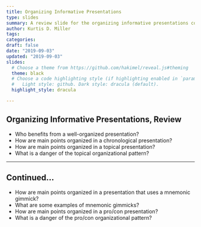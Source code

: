 ```yaml
---
title: Organizing Informative Presentations
type: slides
summary: A review slide for the organizing informative presentations content day
author: Kurtis D. Miller
tags:
categories: 
draft: false
date: "2019-09-03"
updated: "2019-09-03"
slides:
  # Choose a theme from https://github.com/hakimel/reveal.js#theming
  theme: black
  # Choose a code highlighting style (if highlighting enabled in `params.toml`)
  #   Light style: github. Dark style: dracula (default).
  highlight_style: dracula

---
```


Organizing Informative Presentations, Review
--------------------------------------------

* Who benefits from a well-organized presentation?
* How are main points organized in a chronological presentation?
* How are main points organized in a topical presentation?
* What is a danger of the topical organizational pattern?

---

Continued...
------------

* How are main points organized in a presentation that uses a mnemonic gimmick?
* What are some examples of mnemonic gimmicks?
* How are main points organized in a pro/con presentation?
* What is a danger of the pro/con organizational pattern?

